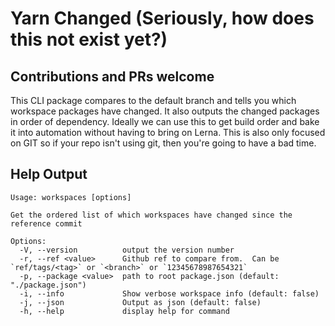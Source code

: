 # Yarn Changed (Seriously, how does this not exist yet?)

## Contributions and PRs welcome

This CLI package compares to the default branch and tells you which workspace packages have changed. It also outputs the changed packages in order of dependency.  Ideally we can use this to get build order and bake it into automation without having to bring on Lerna.  This is also only focused on GIT so if your repo isn't using git, then you're going to have a bad time.

## Help Output

```
Usage: workspaces [options]

Get the ordered list of which workspaces have changed since the reference commit

Options:
  -V, --version          output the version number
  -r, --ref <value>      Github ref to compare from.  Can be `ref/tags/<tag>` or `<branch>` or `12345678987654321`
  -p, --package <value>  path to root package.json (default: "./package.json")
  -i, --info             Show verbose workspace info (default: false)
  -j, --json             Output as json (default: false)
  -h, --help             display help for command
```
